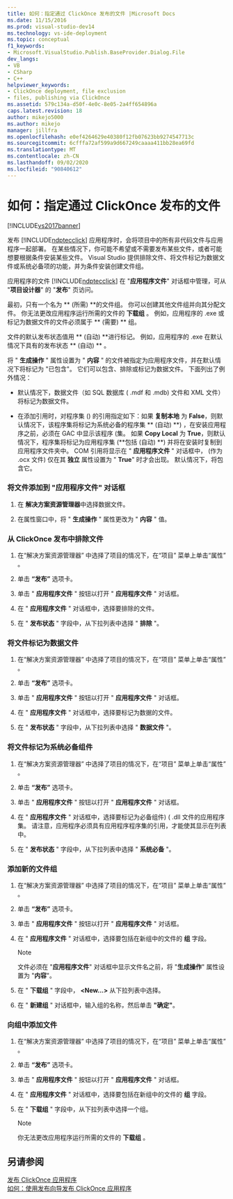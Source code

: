 ```yaml
---
title: 如何：指定通过 ClickOnce 发布的文件 |Microsoft Docs
ms.date: 11/15/2016
ms.prod: visual-studio-dev14
ms.technology: vs-ide-deployment
ms.topic: conceptual
f1_keywords:
- Microsoft.VisualStudio.Publish.BaseProvider.Dialog.File
dev_langs:
- VB
- CSharp
- C++
helpviewer_keywords:
- ClickOnce deployment, file exclusion
- files, publishing via ClickOnce
ms.assetid: 579c134a-d50f-4e0c-8e05-2a4ff654896a
caps.latest.revision: 18
author: mikejo5000
ms.author: mikejo
manager: jillfra
ms.openlocfilehash: e0ef4264629e40380f12fb07623bb9274547713c
ms.sourcegitcommit: 6cfffa72af599a9d667249caaaa411bb28ea69fd
ms.translationtype: MT
ms.contentlocale: zh-CN
ms.lasthandoff: 09/02/2020
ms.locfileid: "90840612"
---
```

# <a name="how-to-specify-which-files-are-published-by-clickonce"></a>如何：指定通过 ClickOnce 发布的文件
[!INCLUDE[vs2017banner](../includes/vs2017banner.md)]

发布 [!INCLUDE[ndptecclick](../includes/ndptecclick-md.md)] 应用程序时，会将项目中的所有非代码文件与应用程序一起部署。 在某些情况下，你可能不希望或不需要发布某些文件，或者可能想要根据条件安装某些文件。 Visual Studio 提供排除文件、将文件标记为数据文件或系统必备项的功能，并为条件安装创建文件组。  
  
 应用程序的文件 [!INCLUDE[ndptecclick](../includes/ndptecclick-md.md)] 在 "**应用程序文件**" 对话框中管理，可从 "**项目设计器**" 的 "**发布**" 页访问。  
  
 最初，只有一个名为 ** (所需) **的文件组。 你可以创建其他文件组并向其分配文件。 你无法更改应用程序运行所需的文件的 **下载组** 。 例如，应用程序的 .exe 或标记为数据文件的文件必须属于 ** (需要) ** 组。  
  
 文件的默认发布状态值用 ** (自动) **进行标记。 例如，应用程序的 .exe 在默认情况下具有的发布状态 ** (自动) ** 。  
  
 将 " **生成操作** " 属性设置为 " **内容** " 的文件被指定为应用程序文件，并在默认情况下将标记为 "已包含"。 它们可以包含、排除或标记为数据文件。 下面列出了例外情况：  
  
- 默认情况下，数据文件（如 SQL 数据库 ( .mdf 和 .mdb) 文件和 XML 文件）将标记为数据文件。  
  
- 在添加引用时，对程序集 () 的引用指定如下：如果 **复制本地** 为 **False**，则默认情况下，该程序集将标记为系统必备的程序集 ** (自动) **) ，在安装应用程序之前，必须在 GAC 中显示该程序 (集。 如果 **Copy Local** 为 **True**，则默认情况下，程序集将标记为应用程序集 (**包括 (自动) **) 并将在安装时复制到应用程序文件夹中。 COM 引用将显示在 " **应用程序文件** " 对话框中， (作为 .ocx 文件) 仅在其 **独立** 属性设置为 " **True**" 时才会出现。 默认情况下，将包含它。  
  
### <a name="to-add-files-to-the-application-files-dialog-box"></a>将文件添加到 "应用程序文件" 对话框  
  
1. 在 **解决方案资源管理器**中选择数据文件。  
  
2. 在属性窗口中，将 " **生成操作** " 属性更改为 " **内容** " 值。  
  
### <a name="to-exclude-files-from-clickonce-publishing"></a>从 ClickOnce 发布中排除文件  
  
1. 在“解决方案资源管理器” 中选择了项目的情况下，在“项目”  菜单上单击“属性” 。  
  
2. 单击 **“发布”** 选项卡。  
  
3. 单击 " **应用程序文件** " 按钮以打开 " **应用程序文件** " 对话框。  
  
4. 在 " **应用程序文件** " 对话框中，选择要排除的文件。  
  
5. 在 " **发布状态** " 字段中，从下拉列表中选择 " **排除** "。  
  
### <a name="to-mark-files-as-data-files"></a>将文件标记为数据文件  
  
1. 在“解决方案资源管理器” 中选择了项目的情况下，在“项目”  菜单上单击“属性” 。  
  
2. 单击 **“发布”** 选项卡。  
  
3. 单击 " **应用程序文件** " 按钮以打开 " **应用程序文件** " 对话框。  
  
4. 在 " **应用程序文件** " 对话框中，选择要标记为数据的文件。  
  
5. 在 " **发布状态** " 字段中，从下拉列表中选择 " **数据文件** "。  
  
### <a name="to-mark-files-as-prerequisites"></a>将文件标记为系统必备组件  
  
1. 在“解决方案资源管理器” 中选择了项目的情况下，在“项目”  菜单上单击“属性” 。  
  
2. 单击 **“发布”** 选项卡。  
  
3. 单击 " **应用程序文件** " 按钮以打开 " **应用程序文件** " 对话框。  
  
4. 在 " **应用程序文件** " 对话框中，选择要标记为必备组件)  ( .dll 文件的应用程序集。 请注意，应用程序必须具有应用程序程序集的引用，才能使其显示在列表中。  
  
5. 在 " **发布状态** " 字段中，从下拉列表中选择 " **系统必备** "。  
  
### <a name="to-add-a-new-file-group"></a>添加新的文件组  
  
1. 在“解决方案资源管理器” 中选择了项目的情况下，在“项目”  菜单上单击“属性” 。  
  
2. 单击 **“发布”** 选项卡。  
  
3. 单击 " **应用程序文件** " 按钮以打开 " **应用程序文件** " 对话框。  
  
4. 在 " **应用程序文件** " 对话框中，选择要包括在新组中的文件的 **组** 字段。  
  
    > [!NOTE]
    > 文件必须在 "**应用程序文件**" 对话框中显示文件名之前，将 "**生成操作**" 属性设置为 "**内容**"。  
  
5. 在 " **下载组** " 字段中， **\<New...>** 从下拉列表中选择。  
  
6. 在 " **新建组** " 对话框中，输入组的名称，然后单击 **"确定"**。  
  
### <a name="to-add-a-file-to-a-group"></a>向组中添加文件  
  
1. 在“解决方案资源管理器” 中选择了项目的情况下，在“项目”  菜单上单击“属性” 。  
  
2. 单击 **“发布”** 选项卡。  
  
3. 单击 " **应用程序文件** " 按钮以打开 " **应用程序文件** " 对话框。  
  
4. 在 " **应用程序文件** " 对话框中，选择要包括在新组中的文件的 **组** 字段。  
  
5. 在 " **下载组** " 字段中，从下拉列表中选择一个组。  
  
    > [!NOTE]
    > 你无法更改应用程序运行所需的文件的 **下载组** 。  
  
## <a name="see-also"></a>另请参阅  
 [发布 ClickOnce 应用程序](../deployment/publishing-clickonce-applications.md)   
 [如何：使用发布向导发布 ClickOnce 应用程序](../deployment/how-to-publish-a-clickonce-application-using-the-publish-wizard.md)
